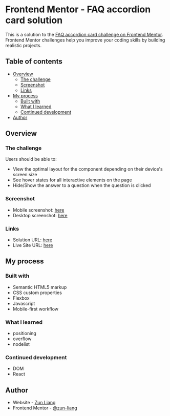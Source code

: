 # Frontend Mentor - FAQ accordion card solution

This is a solution to the [FAQ accordion card challenge on Frontend Mentor](https://www.frontendmentor.io/challenges/faq-accordion-card-XlyjD0Oam). Frontend Mentor challenges help you improve your coding skills by building realistic projects. 

## Table of contents

- [Overview](#overview)
  - [The challenge](#the-challenge)
  - [Screenshot](#screenshot)
  - [Links](#links)
- [My process](#my-process)
  - [Built with](#built-with)
  - [What I learned](#what-i-learned)
  - [Continued development](#continued-development)
- [Author](#author)


## Overview

### The challenge

Users should be able to:

- View the optimal layout for the component depending on their device's screen size
- See hover states for all interactive elements on the page
- Hide/Show the answer to a question when the question is clicked

### Screenshot

- Mobile screenshot: [here](./screenshots/screenshot-mobile.png)
- Desktop screenshot: [here](./screenshots/screenshot-desktop.png)

### Links

- Solution URL: [here](https://www.frontendmentor.io/solutions/faqaccordioncard-using-html-css-and-javascript-A3eaqmaPbk)
- Live Site URL: [here](https://zun-liang.github.io/faq-accordion-card-main/)

## My process

### Built with

- Semantic HTML5 markup
- CSS custom properties
- Flexbox
- Javascript
- Mobile-first workflow

### What I learned

- positioning
- overflow
- nodelist

### Continued development

- DOM
- React

## Author

- Website - [Zun Liang](https://zun-liang.github.io/)
- Frontend Mentor - [@zun-liang](https://www.frontendmentor.io/profile/zun-liang)
